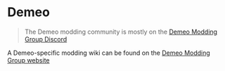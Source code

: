 # Demeo

> The Demeo modding community is mostly on the [Demeo Modding Group Discord](https://discord.gg/XYphVbfaqh)

A Demeo-specific modding wiki can be found on the [Demeo Modding Group website](https://wiki.demeomods.xyz)

